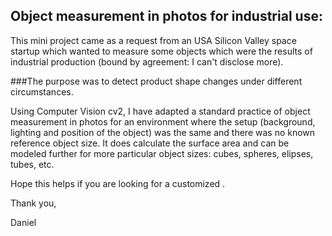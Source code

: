 ## Object measurement in photos for industrial use:

This mini project came as a request from an USA Silicon Valley space startup which wanted to measure some objects which were the results of industrial production (bound by agreement: I can't disclose more).

###The purpose was to detect product shape changes under different circumstances.

Using Computer Vision cv2, I have adapted a standard practice of object measurement in photos for an environment where the setup (background, lighting and position of the object) was the same and there was no known reference object size. It does calculate the surface area and can be modeled further for more particular object sizes: cubes, spheres, elipses, tubes, etc.

Hope this helps if you are looking for a customized .

Thank you,

Daniel
